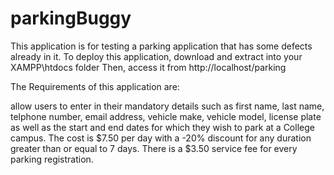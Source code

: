 # parkingBuggy
This application is for testing a parking application that has some defects already in it.
To deploy this application, download and extract into your XAMPP\htdocs folder Then, access it from http://localhost/parking

The Requirements of this application are:

allow users to enter in their mandatory details such as first name, last name, telphone number, email address, vehicle make, vehicle model, license plate as well as the start and end dates for which they wish to park at a College campus. The cost is $7.50 per day with a -20% discount for any duration greater than or equal to 7 days. There is a $3.50 service fee for every parking registration.
